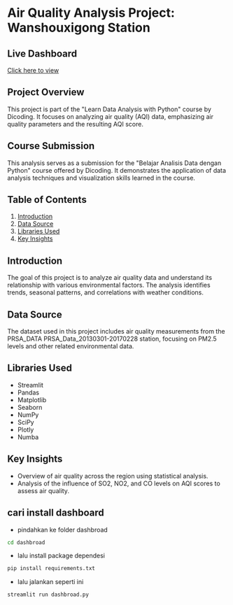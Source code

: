 # Air Quality Analysis Project: Wanshouxigong Station

## Live Dashboard
[Click here to view](https://tugas-analytic-dicodinggitgitpush-uoriginmain-mnuw4nnnaluytq96.streamlit.app/)

## Project Overview
This project is part of the "Learn Data Analysis with Python" course by Dicoding. It focuses on analyzing air quality (AQI) data, emphasizing air quality parameters and the resulting AQI score.

## Course Submission
This analysis serves as a submission for the "Belajar Analisis Data dengan Python" course offered by Dicoding. It demonstrates the application of data analysis techniques and visualization skills learned in the course.

## Table of Contents
1. [Introduction](#introduction)
2. [Data Source](#data-source)
3. [Libraries Used](#libraries-used)
4. [Key Insights](#key-insights)

## Introduction
The goal of this project is to analyze air quality data and understand its relationship with various environmental factors. The analysis identifies trends, seasonal patterns, and correlations with weather conditions.

## Data Source
The dataset used in this project includes air quality measurements from the PRSA_DATA PRSA_Data_20130301-20170228 station, focusing on PM2.5 levels and other related environmental data.

## Libraries Used
- Streamlit
- Pandas
- Matplotlib
- Seaborn
- NumPy
- SciPy
- Plotly
- Numba

## Key Insights
- Overview of air quality across the region using statistical analysis.
- Analysis of the influence of SO2, NO2, and CO levels on AQI scores to assess air quality.


## cari install dashboard

- pindahkan ke folder dashbroad
```sh
cd dashbroad
```
- lalu install package dependesi
```sh
pip install requirements.txt
```
- lalu jalankan seperti ini
```sh
streamlit run dashbroad.py
```
